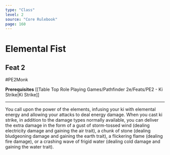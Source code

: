 ```yaml
---
type: "Class"
level: 2
source: "Core Rulebook"
page: 160
---
```

# Elemental Fist
## Feat 2
#PE2Monk

**Prerequisites** [[Table Top Role Playing Games/Pathfinder 2e/Feats/PE2 - Ki Strike|Ki Strike]]

---
You call upon the power of the elements, infusing your ki with elemental energy and allowing your attacks to deal energy damage. When you cast ki strike, in addition to the damage types normally available, you can deliver the extra damage in the form of a gust of storm-tossed wind (dealing electricity damage and gaining the air trait), a chunk of stone (dealing bludgeoning damage and gaining the earth trait), a flickering flame (dealing fire damage), or a crashing wave of frigid water (dealing cold damage and gaining the water trait).